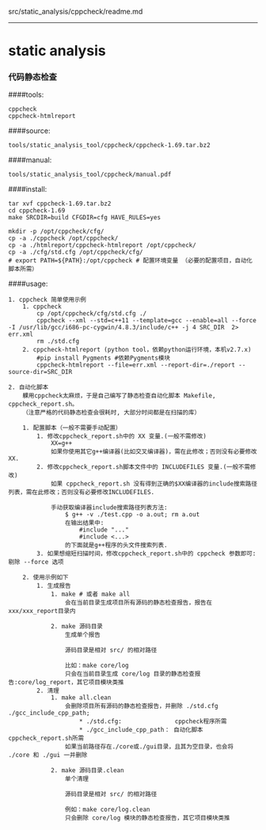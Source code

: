 src/static_analysis/cppcheck/readme.md

----------------------------------

static analysis
===============
### 代码静态检查



####tools:

	cppcheck
	cppcheck-htmlreport

####source:

	tools/static_analysis_tool/cppcheck/cppcheck-1.69.tar.bz2

####manual:

	tools/static_analysis_tool/cppcheck/manual.pdf
	
####install:

	tar xvf cppcheck-1.69.tar.bz2
	cd cppcheck-1.69
	make SRCDIR=build CFGDIR=cfg HAVE_RULES=yes
	
	mkdir -p /opt/cppcheck/cfg/
	cp -a ./cppcheck /opt/cppcheck/
	cp -a ./htmlreport/cppcheck-htmlreport /opt/cppcheck/
	cp -a ./cfg/std.cfg /opt/cppcheck/cfg/
	# export PATH=${PATH}:/opt/cppcheck # 配置环境变量 （必要的配置项目，自动化脚本所需）
	
####usage:

	1. cppcheck 简单使用示例
		1. cppcheck
			cp /opt/cppcheck/cfg/std.cfg ./
			cppcheck --xml --std=c++11 --template=gcc --enable=all --force -I /usr/lib/gcc/i686-pc-cygwin/4.8.3/include/c++ -j 4 SRC_DIR  2> err.xml 
			rm ./std.cfg
		2. cppcheck-htmlreport (python tool，依赖python运行环境，本机v2.7.x)
			#pip install Pygments #依赖Pygments模块
			cppcheck-htmlreport --file=err.xml --report-dir=./report --source-dir=SRC_DIR
	
	2. 自动化脚本 
		躶用cppcheck太麻烦，于是自己编写了静态检查自动化脚本 Makefile, cppcheck_report.sh。
		（注意严格的代码静态检查会很耗时, 大部分时间都是在扫描的库）

		1. 配置脚本（一般不需要手动配置）
			1. 修改cppcheck_report.sh中的 XX 变量.(一般不需修改)
				XX=g++
				如果你使用其它g++编译器(比如交叉编译器)，需在此修改；否则没有必要修改XX.
			2. 修改cppcheck_report.sh脚本文件中的 INCLUDEFILES 变量.(一般不需修改)
				如果 cppcheck_report.sh 没有得到正确的$XX编译器的include搜索路径列表，需在此修改；否则没有必要修改INCLUDEFILES.
				
				手动获取编译器include搜索路径列表方法:
					$ g++ -v ./test.cpp -o a.out; rm a.out
					在输出结果中:
						#include "..."
						#include <...>
					的下面就是g++程序的头文件搜索列表.
			3. 如果想缩短扫描时间，修改cppcheck_report.sh中的 cppcheck 参数即可: 剔除 --force 选项

		2. 使用示例如下
			1. 生成报告
				1. make # 或者 make all 
					会在当前目录生成项目所有源码的静态检查报告，报告在xxx/xxx_report目录内
				
				2. make 源码目录
					生成单个报告				
	
					源码目录是相对 src/ 的相对路径
	
					比如：make core/log
					只会在当前目录生成 core/log 目录的静态检查报告:core/log_report，其它项目模块类推
			2. 清理
				1. make all.clean
					会删除项目所有源码的静态检查报告，并删除 ./std.cfg ./gcc_include_cpp_path;
						* ./std.cfg:               cppcheck程序所需
						* ./gcc_include_cpp_path： 自动化脚本cppcheck_report.sh所需
					如果当前路径存在./core或./gui目录，且其为空目录，也会将 ./core 和 ./gui 一并删除
				
				2. make 源码目录.clean
					单个清理
					
					源码目录是相对 src/ 的相对路径			
	
					例如：make core/log.clean
					只会删除 core/log 模块的静态检查报告，其它项目模块类推
